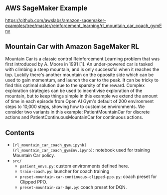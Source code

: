 ## AWS SageMaker Example 
https://github.com/awslabs/amazon-sagemaker-examples/tree/master/reinforcement_learning/rl_mountain_car_coach_gymEnv
## Mountain Car with Amazon SageMaker RL

Mountain Car is a classic control Reinforcement Learning problem that was first introduced by A. Moore in 1991 [1]. An under-powered car is tasked with climbing a steep mountain, and is only successful when it reaches the top. Luckily there's another mountain on the opposite side which can be used to gain momentum, and launch the car to the peak. It can be tricky to find this optimal solution due to the sparsity of the reward. Complex exploration strategies can be used to incentivise exploration of the mountain, but to keep things simple in this example we extend the amount of time in each episode from Open AI Gym's default of 200 environment steps to 10,000 steps, showing how to customise environments. We consider two variants in this example: PatientMountainCar for discrete actions and PatientContinuousMountainCar for continuous actions.

## Contents

* `[rl_mountain_car_coach_gym.ipynb](rl_mountain_car_coach_gymEnv.ipynb)`: notebook used for training Mountain Car policy.
* `src/`
  * `patient_envs.py`: custom environments defined here.
  * `train-coach.py`: launcher for coach training
  * `preset-mountain-car-continuous-clipped-ppo.py`: coach preset for Clipped PPO.
  * `preset-mountain-car-dqn.py`: coach preset for DQN.
